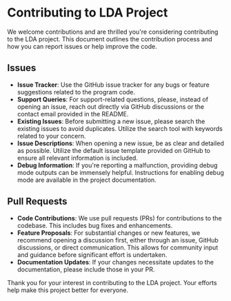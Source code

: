 Contributing to LDA Project
===========================

We welcome contributions and are thrilled you're considering contributing to the LDA project. This document outlines the contribution process and how you can report issues or help improve the code.

Issues
------

* **Issue Tracker**: Use the GitHub issue tracker for any bugs or feature suggestions related to the program code.
* **Support Queries**: For support-related questions, please, instead of opening an issue, reach out directly via GitHub discussions or the contact email provided in the README.
* **Existing Issues**: Before submitting a new issue, please search the existing issues to avoid duplicates. Utilize the search tool with keywords related to your concern.
* **Issue Descriptions**: When opening a new issue, be as clear and detailed as possible. Utilize the default issue template provided on GitHub to ensure all relevant information is included.
* **Debug Information**: If you're reporting a malfunction, providing debug mode outputs can be immensely helpful. Instructions for enabling debug mode are available in the project documentation.

Pull Requests
-------------

* **Code Contributions**: We use pull requests (PRs) for contributions to the codebase. This includes bug fixes and enhancements.
* **Feature Proposals**: For substantial changes or new features, we recommend opening a discussion first, either through an issue, GitHub discussions, or direct communication. This allows for community input and guidance before significant effort is undertaken.
* **Documentation Updates**: If your changes necessitate updates to the documentation, please include those in your PR.

Thank you for your interest in contributing to the LDA project. Your efforts help make this project better for everyone.
